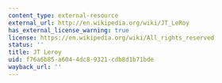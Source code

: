 ```yaml
---
content_type: external-resource
external_url: http://en.wikipedia.org/wiki/JT_LeRoy
has_external_license_warning: true
license: https://en.wikipedia.org/wiki/All_rights_reserved
status: ''
title: JT Leroy
uid: f76a6b85-a604-4dc8-9321-cdb8d1b71bde
wayback_url: ''
---
```

